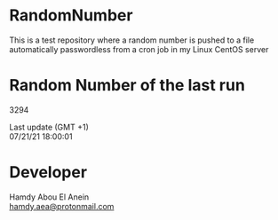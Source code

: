 # RandomNumber    
This is a test repository where a random number is pushed to a file automatically passwordless from a cron job in my Linux CentOS server    
# Random Number of the last run   
3294
      
Last update (GMT +1)    
07/21/21 18:00:01
# Developer    
Hamdy Abou El Anein   
hamdy.aea@protonmail.com
